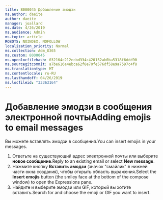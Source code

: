 ```yaml
---
title: 8000045 Добавление эмодзи
ms.author: daeite
author: daeite
manager: joallard
ms.date: 4/26/2019
ms.audience: Admin
ms.topic: article
ROBOTS: NOINDEX, NOFOLLOW
localization_priority: Normal
ms.collection: Adm_O365
ms.custom: 8000045
ms.openlocfilehash: 032164c212ecbd334c420152ab0ba5318f6ddd90
ms.sourcegitcommit: a7be616a4ebca62f8e70fe576df58e9a7597c4f8
ms.translationtype: MT
ms.contentlocale: ru-RU
ms.lasthandoff: 04/26/2019
ms.locfileid: "33363164"
---
```

# <a name="adding-emojis-to-email-messages"></a><span data-ttu-id="03a40-102">Добавление эмодзи в сообщения электронной почты</span><span class="sxs-lookup"><span data-stu-id="03a40-102">Adding emojis to email messages</span></span>

<span data-ttu-id="03a40-103">Вы можете вставлять эмодзи в сообщения.</span><span class="sxs-lookup"><span data-stu-id="03a40-103">You can insert emojis in your messages.</span></span>

1. <span data-ttu-id="03a40-104">Ответьте на существующий адрес электронной почты или выберите **новое сообщение**.</span><span class="sxs-lookup"><span data-stu-id="03a40-104">Reply to an existing email or select **New message**.</span></span>
1. <span data-ttu-id="03a40-105">Нажмите кнопку **Вставить эмодзи** (значок "смайлик" в нижней части окна создания), чтобы открыть область выражения.</span><span class="sxs-lookup"><span data-stu-id="03a40-105">Select the **Insert emojis** button (the smiley face at the bottom of the compose window) to open the Expressions pane.</span></span>
1. <span data-ttu-id="03a40-106">Найдите и выберите эмодзи или GIF, который вы хотите вставить.</span><span class="sxs-lookup"><span data-stu-id="03a40-106">Search for and choose the emoji or GIF you want to insert.</span></span>